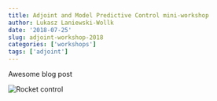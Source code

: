 ```yaml
---
title: Adjoint and Model Predictive Control mini-workshop
author: Lukasz Laniewski-Wollk
date: '2018-07-25'
slug: adjoint-workshop-2018
categories: ['workshops']
tags: ['adjoint']
---
```


Awesome blog post

![Rocket control](/images/rakieta1.gif)

